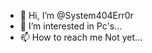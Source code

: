 - 👋 Hi, I’m @System404Err0r
- 👀 I’m interested in Pc's...
- 📫 How to reach me Not yet...

<!---
System404Err0r/System404Err0r is a ✨ special ✨ repository because its `README.md` (this file) appears on your GitHub profile.
You can click the Preview link to take a look at your changes.
--->
